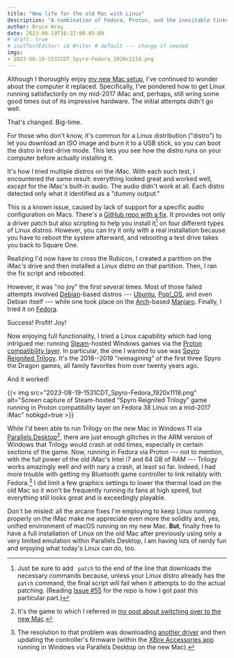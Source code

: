 ```yaml
---
title: "New life for the old Mac with Linux"
description: "A combination of Fedora, Proton, and the inevitable tinkering process produces amazing results."
author: Bryce Wray
date: 2023-08-19T16:22:00-05:00
# draft: true
# initTextEditor: iA Writer # default --- change if needed
imgs:
- 2023-08-19-1531CDT_Spyro-Fedora_1920x1118.png
---
```


Although I thoroughly enjoy [my new Mac setup](/posts/2023/07/making-good-move/), I've continued to wonder about the computer it replaced. Specifically, I've pondered how to get Linux running satisfactorily on my mid-2017 iMac and, perhaps, still wring some good times out of its impressive hardware. The initial attempts didn't go well.

That's changed. Big-time.

<!--more-->

For those who don't know, it's common for a Linux distribution ("distro") to let you download an ISO image and burn it to a USB stick, so you can boot the distro in test-drive mode. This lets you see how the distro runs on your computer before actually installing it.

It's how I tried multiple distros on the iMac. With each such test, I encountered the same result: everything looked great and worked well, *except* for the iMac's built-in audio. The audio didn't work at all. Each distro detected only what it identified as a "dummy output."

This is a known issue, caused by lack of support for a specific audio configuration on Macs. There's a [GitHub repo with a fix](https://github.com/davidjo/snd_hda_macbookpro). It provides not only a driver patch but also scripting to help you install it[^patch] on four different types of Linux distros. However, you can try it only with a real installation because you have to reboot the system afterward, and rebooting a test drive takes you back to Square One.

[^patch]: Just be sure to add ` patch` to the end of the line that downloads the necessary commands because, unless your Linux distro already has the `patch` command, the final script will fail when it attempts to do the actual patching. (Reading [Issue #55](https://github.com/davidjo/snd_hda_macbookpro/issues/55) for the repo is how I got past this particular part.)

Realizing I'd now have to cross the Rubicon, I created a partition on the iMac's drive and then installed a Linux distro on that partition. Then, I ran the fix script and rebooted.

However, it was "no joy" the first several times. Most of those failed attempts involved [Debian](https://debian.org)-based distros --- [Ubuntu](https://ubuntu.com), [Pop!_OS](https://pop.system76.com), and even Debian itself --- while one took place on the [Arch](https://archlinux.org)-based [Manjaro](https://manjaro.org). Finally, I tried it on [Fedora](https://fedoraproject.org).

Success! Profit! Joy!

Now enjoying full functionality, I tried a Linux capability which had long intrigued me: running [Steam](https://store.steampowered.com/)-hosted Windows games via the [Proton compatibility layer](https://www.protondb.com/). In particular, the one I wanted to use was [Spyro Reignited Trilogy](https://www.spyrothedragon.com/). It's the 2018--2019 "reimagining" of the first three Spyro the Dragon games, all family favorites from over twenty years ago.

And it worked!

{{< img src="2023-08-19-1531CDT_Spyro-Fedora_1920x1118.png" alt="Screen capture of Steam-hosted “Spyro Reignited Trilogy” game running in Proton compatibility layer on Fedora 38 Linux on a mid-2017 iMac" nobkgd=true >}}

While I'd been able to run Trilogy on the *new* Mac in Windows 11 via [Parallels Desktop](https://www.parallels.com/products/desktop/)[^AAA], there are just enough glitches in the ARM version of Windows that Trilogy would crash at odd times, especially in certain sections of the game. Now, running in Fedora via Proton --- not to mention, with the full power of the old iMac's Intel i7 and 64 GB of RAM --- Trilogy works amazingly well and with nary a crash, at least so far. Indeed, I had more trouble with getting my Bluetooth game controller to link reliably with Fedora.[^controller] I did limit a few graphics settings to lower the thermal load on the old Mac so it won't be frequently running its fans at high speed, but everything still looks great and is exceedingly playable.

[^AAA]: It's the game to which I referred in [my post about switching over to the new Mac](/posts/2023/07/making-good-move/).

[^controller]: The resolution to that problem was downloading [another driver](https://github.com/atar-axis/xpadneo) and then updating the controller's firmware (within the [XBox Accessories app](https://apps.microsoft.com/store/detail/xbox-accessories/9NBLGGH30XJ3) running in Windows via Parallels Desktop on the new Mac).

Don't be misled: all the arcane fixes I'm employing to keep Linux running properly on the iMac make me appreciate even more the solidity and, yes, unified environment of macOS running on my new Mac. **But**, finally free to have a full installation of Linux on the old Mac after previously using only a very limited emulation within Parallels Desktop, I am having lots of nerdy fun and enjoying what today's Linux can do, too.
